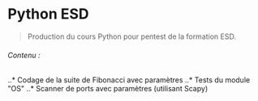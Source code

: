 Python ESD
==========
> Production du cours Python pour pentest de la formation ESD.

###### Contenu :
..* Codage de la suite de Fibonacci avec paramètres
..* Tests du module "OS"
..* Scanner de ports avec paramètres (utilisant Scapy)